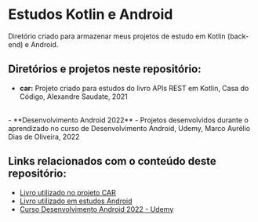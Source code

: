 # Estudos Kotlin e Android

<p>Diretório criado para armazenar meus projetos de estudo em Kotlin (back-end) e Android.</p>

## Diretórios e projetos neste repositório:

- **car:** Projeto criado para estudos do livro APIs REST em Kotlin, Casa do Código, Alexandre Saudate, 2021
<br>
- **Desenvolvimento Android 2022** - Projetos desenvolvidos durante o aprendizado no curso de Desenvolvimento Android, Udemy, Marco Aurélio Dias de Oliveira, 2022

## Links relacionados com o conteúdo deste repositório:

- [Livro utilizado no projeto CAR](https://www.casadocodigo.com.br/products/livro-apis-rest-kotlin)<br>
- [Livro utilizado em estudos Android](https://www.casadocodigo.com.br/products/livro-kotlin-android)<br>
- [Curso Desenvolvimento Android 2022 - Udemy](https://www.udemy.com/course/desenvolvimento-android-do-absoluto-zero-para-iniciantes/)<br>
